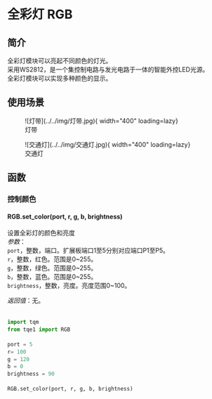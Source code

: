 # 全彩灯 RGB

## 简介

全彩灯模块可以亮起不同颜色的灯光。<br>
采用WS2812，是一个集控制电路与发光电路于一体的智能外控LED光源。<br>
全彩灯模块可以实现多种颜色的显示。

## 使用场景

<figure markdown>
  ![灯带](../../img/灯带.jpg){ width="400" loading=lazy}
  <figcaption>灯带</figcaption>
</figure>
<figure markdown>
  ![交通灯](../../img/交通灯.jpg){ width="400" loading=lazy}
  <figcaption>交通灯</figcaption>
</figure>

## 函数

### 控制颜色

#### RGB.set_color(port, r, g, b, brightness)

设置全彩灯的颜色和亮度<br>
*参数*：<br>
`port`，整数，端口。扩展板端口1至5分别对应端口P1至P5。<br>
`r`，整数，红色。范围是0~255。<br>
`g`，整数，绿色。范围是0~255。<br>
`b`，整数，蓝色。范围是0~255。<br>
`brightness`，整数，亮度。亮度范围0~100。

*返回值*：无。

```py title="rgbLed.py" linenums="1" hl_lines="2 10"

import tqm
from tqe1 import RGB

port = 5
r= 100
g = 120
b = 0
brightness = 90

RGB.set_color(port, r, g, b, brightness)

```

